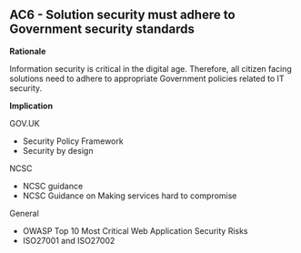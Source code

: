 ## AC6 - Solution security must adhere to Government security standards

**Rationale**

Information security is critical in the digital age. Therefore, all
citizen facing solutions need to adhere to appropriate Government policies related to
IT security.

**Implication**

GOV.UK

- Security Policy Framework
- Security by design

NCSC

- NCSC guidance
- NCSC Guidance on Making services hard to compromise

General

- OWASP Top 10 Most Critical Web Application Security Risks
- ISO27001 and ISO27002
